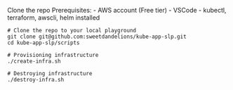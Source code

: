 Clone the repo
Prerequisites:
    - AWS account (Free tier)
    - VSCode
    - kubectl, terraform, awscli, helm installed

```
# Clone the repo to your local playground
git clone git@github.com:sweetdandelions/kube-app-slp.git
cd kube-app-slp/scripts

# Provisioning infrastructure
./create-infra.sh

# Destroying infrastructure
./destroy-infra.sh
```






